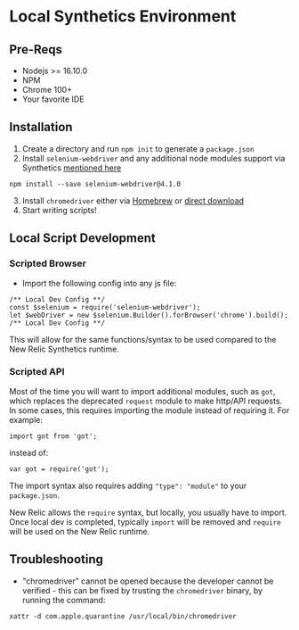 # Local Synthetics Environment

## Pre-Reqs
* Nodejs >= 16.10.0
* NPM
* Chrome 100+
* Your favorite IDE

## Installation
 1. Create a directory and run `npm init` to generate a `package.json`
 2. Install `selenium-webdriver` and any additional node modules support via Synthetics [mentioned here](https://docs.newrelic.com/docs/synthetics/synthetic-monitoring/using-monitors/manage-monitor-runtimes/#Node16)

 ```
 npm install --save selenium-webdriver@4.1.0
 ```
 3. Install `chromedriver` either via [Homebrew](https://formulae.brew.sh/cask/chromedriver) or [direct download](https://sites.google.com/chromium.org/driver/)
 4. Start writing scripts!


## Local Script Development

### Scripted Browser
* Import the following config into any js file:

```
/** Local Dev Config **/
const $selenium = require('selenium-webdriver');
let $webDriver = new $selenium.Builder().forBrowser('chrome').build();
/** Local Dev Config **/
```

This will allow for the same functions/syntax to be used compared to the New Relic Synthetics runtime.

### Scripted API
Most of the time you will want to import additional modules, such as `got`, which replaces the deprecated `request` module to make http/API requests. In some cases, this requires importing the module instead of requiring it. For example:

```
import got from 'got';
```

instead of:

```
var got = require('got');
```

The import syntax also requires adding `"type": "module"` to your `package.json`.

New Relic allows the `require` syntax, but locally, you usually have to import. Once local dev is completed, typically `import` will be removed and `require` will  be used on the New Relic runtime.


## Troubleshooting
* "chromedriver" cannot be opened because the developer cannot be verified - this can be fixed by trusting the `chromedriver` binary, by running the command:

```
xattr -d com.apple.quarantine /usr/local/bin/chromedriver
```
